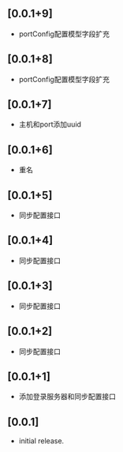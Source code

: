 ## [0.0.1+9]

* portConfig配置模型字段扩充

## [0.0.1+8]

* portConfig配置模型字段扩充

## [0.0.1+7]

* 主机和port添加uuid

## [0.0.1+6]

* 重名

## [0.0.1+5]

* 同步配置接口

## [0.0.1+4]

* 同步配置接口

## [0.0.1+3]

* 同步配置接口

## [0.0.1+2]

* 同步配置接口

## [0.0.1+1]

* 添加登录服务器和同步配置接口

## [0.0.1]

* initial release.
